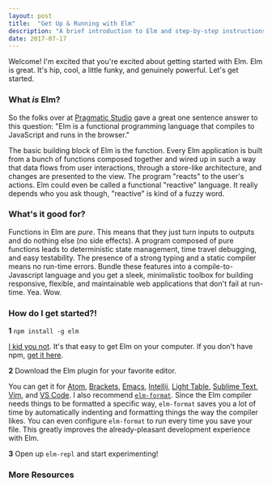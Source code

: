 ```yaml
---
layout: post
title:  "Get Up & Running with Elm"
description: "A brief introduction to Elm and step-by-step instructions to get a hello world going."
date: 2017-07-17
---
```


Welcome! I'm excited that you're excited about getting started with Elm. Elm is great. It's hip, cool, a little funky, and genuinely powerful. Let's get started.

### What *is* Elm?

So the folks over at [Pragmatic Studio](https://pragmaticstudio.com/) gave a great one sentence answer to this question: "Elm is a functional programming language that compiles to JavaScript and runs in the browser." 

The basic building block of Elm is the function. Every Elm application is built from a bunch of functions composed together and wired up in such a way that data flows from user interactions, through a store-like architecture, and changes are presented to the view. The program "reacts" to the user's actions. Elm could even be called a functional "reactive" language. It really depends who you ask though, "reactive" is kind of a fuzzy word. 

### What's it good for?

Functions in Elm are *pure*. This means that they just turn inputs to outputs and do nothing else (no side effects). A program composed of pure functions leads to deterministic state management, time travel debugging, and easy testability. The presence of a strong typing and a static compiler means no run-time errors. Bundle these features into a compile-to-Javascript language and you get a sleek, minimalistic toolbox for building responsive, flexible, and maintainable web applications that don't fail at run-time. Yea. Wow.

### How do I get started?!


**1** `npm install -g elm`

[I kid you not](https://www.npmjs.com/package/elm). It's that easy to get Elm on your computer. If you don't have npm, [get it here](https://www.npmjs.com/get-npm).

**2** Download the Elm plugin for your favorite editor.

You can get it for [Atom](https://atom.io/packages/language-elm), [Brackets](https://github.com/lepinay/elm-brackets), [Emacs](https://github.com/jcollard/elm-mode), [Intellij](https://github.com/durkiewicz/elm-plugin), [Light Table](https://github.com/rundis/elm-light), [Sublime Text](https://packagecontrol.io/packages/Elm%20Language%20Support), [Vim](https://github.com/ElmCast/elm-vim), and [VS Code](https://github.com/Krzysztof-Cieslak/vscode-elm).
I also recommend [`elm-format`](https://github.com/avh4/elm-format). Since the Elm compiler needs things to be formatted a specific way, `elm-format` saves you a lot of time by automatically indenting and formatting things the way the compiler likes. You can even configure `elm-format` to run every time you save your file. This greatly improves the already-pleasant development experience with Elm.

**3** Open up `elm-repl` and start experimenting!


### More Resources 
